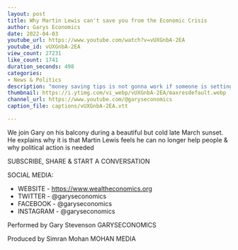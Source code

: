 ```yaml
---
layout: post
title: Why Martin Lewis can't save you from the Economic Crisis
author: Garys Economics
date: 2022-04-03
youtube_url: https://www.youtube.com/watch?v=vUXGnbA-2EA
youtube_id: vUXGnbA-2EA
view_count: 27231
like_count: 1741
duration_seconds: 498
categories:
- News & Politics
description: "money saving tips is not gonna work if someone is setting your house and your community on fire"
thumbnail: https://i.ytimg.com/vi_webp/vUXGnbA-2EA/maxresdefault.webp
channel_url: https://www.youtube.com/@garyseconomics
caption_file: captions/vUXGnbA-2EA.vtt

---
```


We join Gary on his balcony during a beautiful but cold late March sunset. He explains why it is that Martin Lewis feels he can no longer help people & why political action is needed


SUBSCRIBE, SHARE & START A CONVERSATION


SOCIAL MEDIA:
- WEBSITE - https://www.wealtheconomics.org
- TWITTER - @garyseconomics
- FACEBOOK - @garyseconomics
- INSTAGRAM - @garyseconomics


Performed by Gary Stevenson
GARYSECONOMICS


Produced by Simran Mohan
MOHAN MEDIA
